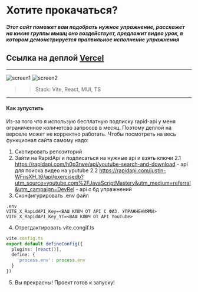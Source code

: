 # Хотите прокачаться?

##### Этот сайт поможет вам подобрать нужное упражнение, расскажет на кикие группы мышц оно воздействует, предложит видео урок, в котором демонстрируется прапвильное исполнение упражнения

## Сcылка на деплой [Vercel](exercises-a63hts4qt-andreysavelievs-projects.vercel.app)
____

![screen1](https://github.com/user-attachments/assets/5840ec33-1232-4b1f-97b6-5fd00f421cac)
![screen2](https://github.com/user-attachments/assets/32cc142b-9f4a-4944-b2a2-6c558882d6d5)


>> Stack: Vite, React, MUI, TS
___
#### Как зупустить
Из-за того что я использую бесплатную подписку rapid-api у меня ограниченное количетсво запросов в месяц. Поэтому деплой на верселе может не корректно работать.
Чтобы посмотреть на весь функционал сайта самому надо:
1. Скопировать репозиторий
2. Зайти на RapidApi и подписаться на нужныe api и взять ключи
2.1 https://rapidapi.com/h0p3rwe/api/youtube-search-and-download - api для поиска видео на yputube
2.2 https://rapidapi.com/justin-WFnsXH_t6/api/exercisedb?utm_source=youtube.com%2FJavaScriptMastery&utm_medium=referral&utm_campaign=DevRel - api с бд упражнений
3. Сконфигурировать .env файл
```.env
.env
VITE_X_RapidAPI_Key=<ВАШ КЛЮЧ ОТ API С ФИЗ. УПРАЖНЕНИЯМИ>
VITE_X_RapidAPI_Key_YT=<ВАШ КЛЮЧ ОТ API YouTube>
```
4. Отрегдактировать vite.congif.ts
```vite.config.ts
vite.config.ts
export default defineConfig({
  plugins: [react()],
  define: {
    'process.env': process.env
  }
})
```
5. Вы прекрасны! Проект готов к запуску!
